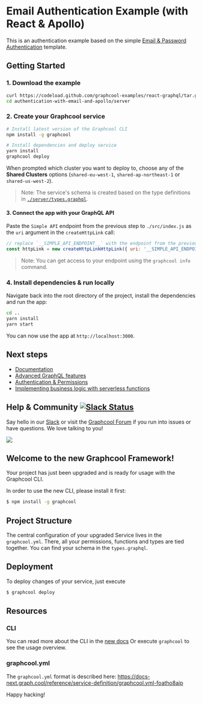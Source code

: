 # Email Authentication Example (with React & Apollo)

This is an authentication example based on the simple [Email & Password Authentication](https://github.com/graphcool/templates/tree/master/auth/email-password) template.

## Getting Started

### 1. Download the example

```sh
curl https://codeload.github.com/graphcool-examples/react-graphql/tar.gz/master | tar -xz --strip=1 react-graphql-master/authentication-with-email-and-apollo
cd authentication-with-email-and-apollo/server
```

### 2. Create your Graphcool service

```sh
# Install latest version of the Graphcool CLI
npm install -g graphcool

# Install dependencies and deploy service
yarn install
graphcool deploy
```

When prompted which cluster you want to deploy to, choose any of the **Shared Clusters** options (`shared-eu-west-1`, `shared-ap-northeast-1` or `shared-us-west-2`).

> Note: The service's schema is created based on the type definitions in [`./server/types.graphql`](./server/types.graphql).


#### 3. Connect the app with your GraphQL API

Paste the `Simple API` endpoint from the previous step to `./src/index.js` as the `uri` argument in the `createHttpLink` call:

```js
// replace `__SIMPLE_API_ENDPOINT__` with the endpoint from the previous step
const httpLink = new createHttpLinkHttpLink({ uri: '__SIMPLE_API_ENDPOINT__' })
```

> Note: You can get access to your endpoint using the `graphcool info` command.


### 4. Install dependencies & run locally

Navigate back into the root directory of the project, install the dependencies and run the app:

```sh
cd ..
yarn install
yarn start
```

You can now use the app at `http://localhost:3000`.

## Next steps

* [Documentation](https://docs-next.graph.cool)
* [Advanced GraphQL features](https://www.graph.cool/docs/tutorials/advanced-features-eath7duf7d/)
* [Authentication & Permissions](https://www.graph.cool/docs/reference/authorization/overview-iegoo0heez/)
* [Implementing business logic with serverless functions](https://www.graph.cool/docs/reference/functions/overview-boo6uteemo/)


## Help & Community [![Slack Status](https://slack.graph.cool/badge.svg)](https://slack.graph.cool)

Say hello in our [Slack](http://slack.graph.cool/) or visit the [Graphcool Forum](https://www.graph.cool/forum) if you run into issues or have questions. We love talking to you!

![](http://i.imgur.com/5RHR6Ku.png)

## Welcome to the new Graphcool Framework!

Your project has just been upgraded and is ready for usage with the Graphcool CLI.

In order to use the new CLI, please install it first:
```sh
$ npm install -g graphcool
```

## Project Structure
The central configuration of your upgraded Service lives in the `graphcool.yml`.
There, all your permissions, functions and types are tied together.
You can find your schema in the `types.graphql`.

## Deployment
To deploy changes of your service, just execute
```sh
$ graphcool deploy
```

## Resources
### CLI
You can read more about the CLI in the [new docs](https://docs-next.graph.cool/reference/graphcool-cli/overview-zboghez5go)
Or execute `graphcool` to see the usage overview.
### graphcool.yml
The `graphcool.yml` format is described here: https://docs-next.graph.cool/reference/service-definition/graphcool.yml-foatho8aip

Happy hacking!